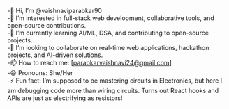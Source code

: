 -👋 Hi, I’m @vaishnaviparabkar90  
-👀 I’m interested in full-stack web development, collaborative tools, and open-source contributions.  
-🌱 I’m currently learning AI/ML, DSA, and contributing to open-source projects.  
-💞️ I’m looking to collaborate on real-time web applications, hackathon projects, and AI-driven solutions.  
-📫 How to reach me: [parabkarvaishnavi24@gmail.com]  
-😄 Pronouns: She/Her  
-⚡ Fun fact: I’m supposed to be mastering circuits in Electronics, but here I am debugging code more than wiring circuits. Turns out React hooks and APIs are just as electrifying as resistors!  


<!---
vaishnaviparabkar90/vaishnaviparabkar90 is a ✨ special ✨ repository because its `README.md` (this file) appears on your GitHub profile.
You can click the Preview link to take a look at your changes.
--->
